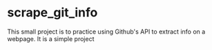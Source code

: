 # scrape_git_info
This small project is to practice using Github's API to extract info on a webpage. It is a simple project
